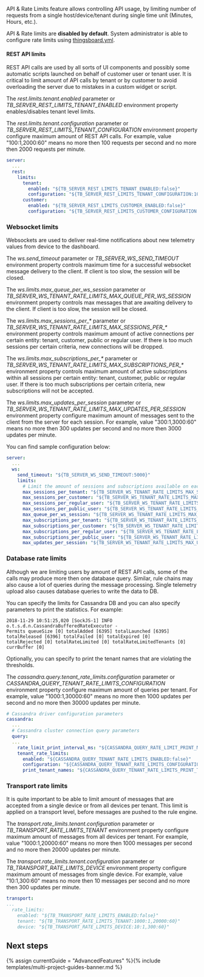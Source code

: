 API & Rate Limits feature allows controlling API usage, by limiting number of requests from a single host/device/tenant during single time unit (Minutes, Hours, etc.). 

API & Rate limits are **disabled by default**. System administrator is able to configure rate limits using [thingsboard.yml](/docs/user-guide/install/{{docsPrefix}}config/).

#### REST API limits

REST API calls are used by all sorts of UI components and possibly some automatic scripts launched on behalf of customer user or tenant user. 
It is critical to limit amount of API calls by tenant or by customer to avoid overloading the server due to mistakes in a custom widget or script.

The *rest.limits.tenant.enabled* parameter or *TB_SERVER_REST_LIMITS_TENANT_ENABLED* environment property enables/disables tenant level limits.

The *rest.limits.tenant.configuration* parameter or *TB_SERVER_REST_LIMITS_TENANT_CONFIGURATION* environment property configure maximum amount of REST API calls.
For example, value "100:1,2000:60" means no more then 100 requests per second and no more then 2000 requests per minute.

```yaml
server:
  ...
  rest:
    limits:
      tenant:
        enabled: "${TB_SERVER_REST_LIMITS_TENANT_ENABLED:false}"
        configuration: "${TB_SERVER_REST_LIMITS_TENANT_CONFIGURATION:100:1,2000:60}"
      customer:
        enabled: "${TB_SERVER_REST_LIMITS_CUSTOMER_ENABLED:false}"
        configuration: "${TB_SERVER_REST_LIMITS_CUSTOMER_CONFIGURATION:50:1,1000:60}"
```

### Websocket limits

Websockets are used to deliver real-time notifications about new telemetry values from device to the dashboard. 

The *ws.send_timeout* parameter or *TB_SERVER_WS_SEND_TIMEOUT* environment property controls maximum time for a successful websocket message delivery to the client. If client is too slow, the session will be closed.

The *ws.limits.max_queue_per_ws_session* parameter or *TB_SERVER_WS_TENANT_RATE_LIMITS_MAX_QUEUE_PER_WS_SESSION*  environment property controls max messages that are awaiting delivery to the client. If client is too slow, the session will be closed.
   
The *ws.limits.max_sessions_per_\** parameter or *TB_SERVER_WS_TENANT_RATE_LIMITS_MAX_SESSIONS_PER_\** environment property controls maximum amount of active connections per certain entity: tenant, customer, public or regular user.
If there is too much sessions per certain criteria, new connections will be dropped. 

The *ws.limits.max_subscriptions_per_\** parameter or *TB_SERVER_WS_TENANT_RATE_LIMITS_MAX_SUBSCRIPTIONS_PER_\** environment property controls maximum amount of active subscriptions within all sessions per certain entity: tenant, customer, public or regular user.
If there is too much subscriptions per certain criteria, new subscriptions will not be accepted. 

The *ws.limits.max_updates_per_session* parameter or *TB_SERVER_WS_TENANT_RATE_LIMITS_MAX_UPDATES_PER_SESSION*  environment property configure maximum amount of messages sent to the client from the server for each session. 
For example, value "300:1,3000:60" means no more then 300 updates per second and no more then 3000 updates per minute.  

You can find sample configuration below:

```yaml
server:
  ...
  ws:
    send_timeout: "${TB_SERVER_WS_SEND_TIMEOUT:5000}"
    limits:
      # Limit the amount of sessions and subscriptions available on each server. Put values to zero to disable particular limitation
      max_sessions_per_tenant: "${TB_SERVER_WS_TENANT_RATE_LIMITS_MAX_SESSIONS_PER_TENANT:0}"
      max_sessions_per_customer: "${TB_SERVER_WS_TENANT_RATE_LIMITS_MAX_SESSIONS_PER_CUSTOMER:0}"
      max_sessions_per_regular_user: "${TB_SERVER_WS_TENANT_RATE_LIMITS_MAX_SESSIONS_PER_REGULAR_USER:0}"
      max_sessions_per_public_user: "${TB_SERVER_WS_TENANT_RATE_LIMITS_MAX_SESSIONS_PER_PUBLIC_USER:0}"
      max_queue_per_ws_session: "${TB_SERVER_WS_TENANT_RATE_LIMITS_MAX_QUEUE_PER_WS_SESSION:500}"
      max_subscriptions_per_tenant: "${TB_SERVER_WS_TENANT_RATE_LIMITS_MAX_SUBSCRIPTIONS_PER_TENANT:0}"
      max_subscriptions_per_customer: "${TB_SERVER_WS_TENANT_RATE_LIMITS_MAX_SUBSCRIPTIONS_PER_CUSTOMER:0}"
      max_subscriptions_per_regular_user: "${TB_SERVER_WS_TENANT_RATE_LIMITS_MAX_SUBSCRIPTIONS_PER_REGULAR_USER:0}"
      max_subscriptions_per_public_user: "${TB_SERVER_WS_TENANT_RATE_LIMITS_MAX_SUBSCRIPTIONS_PER_PUBLIC_USER:0}"
      max_updates_per_session: "${TB_SERVER_WS_TENANT_RATE_LIMITS_MAX_UPDATES_PER_SESSION:300:1,3000:60}"
```

### Database rate limits

Although we are limiting users by amount of REST API calls, some of the calls may produce more then one database query. Similar, rule chains may also cause a lot of queries during the message processing. 
Single telemetry upload also causes database queries to write the data to DB.

You can specify the limits for Cassandra DB and you can also specify parameters to print the statistics. For example:

```log
2018-11-29 10:51:25,020 [SockJS-1] INFO  o.t.s.d.n.CassandraBufferedRateExecutor - 
Permits queueSize [0] totalAdded [6395] totalLaunched [6395] totalReleased [6396] totalFailed [0] totalExpired [0] 
totalRejected [0] totalRateLimited [0] totalRateLimitedTenants [0] currBuffer [0]
```  

Optionally, you can specify to print the tenant names that are violating the thresholds.

The *cassandra.query.tenant_rate_limits.configuration* parameter or *CASSANDRA_QUERY_TENANT_RATE_LIMITS_CONFIGURATION* environment property configure maximum amount of queries 
per tenant. For example, value "1000:1,30000:60" means no more then 1000 updates per second and no more then 30000 updates per minute.  


```yaml
# Cassandra driver configuration parameters
cassandra:
  ...
  # Cassandra cluster connection query parameters
  query:
  ...
    rate_limit_print_interval_ms: "${CASSANDRA_QUERY_RATE_LIMIT_PRINT_MS:10000}"
    tenant_rate_limits:
      enabled: "${CASSANDRA_QUERY_TENANT_RATE_LIMITS_ENABLED:false}"
      configuration: "${CASSANDRA_QUERY_TENANT_RATE_LIMITS_CONFIGURATION:1000:1,30000:60}"
      print_tenant_names: "${CASSANDRA_QUERY_TENANT_RATE_LIMITS_PRINT_TENANT_NAMES:false}"
```

### Transport rate limits

It is quite important to be able to limit amount of messages that are accepted from a single device or from all devices per tenant. 
This limit is applied on a transport level, before messages are pushed to the rule engine.  

The *transport.rate_limits.tenant.configuration* parameter or *TB_TRANSPORT_RATE_LIMITS_TENANT* environment property configure maximum amount of messages from all devices per tenant. 
For example, value "1000:1,20000:60" means no more then 1000 messages per second and no more then 20000 updates per minute.  

The *transport.rate_limits.tenant.configuration* parameter or *TB_TRANSPORT_RATE_LIMITS_DEVICE* environment property configure maximum amount of messages from single device. 
For example, value "10:1,300:60" means no more then 10 messages per second and no more then 300 updates per minute.  


```yaml
transport:
...
  rate_limits:
    enabled: "${TB_TRANSPORT_RATE_LIMITS_ENABLED:false}"
    tenant: "${TB_TRANSPORT_RATE_LIMITS_TENANT:1000:1,20000:60}"
    device: "${TB_TRANSPORT_RATE_LIMITS_DEVICE:10:1,300:60}"
```

## Next steps

{% assign currentGuide = "AdvancedFeatures" %}{% include templates/multi-project-guides-banner.md %}
